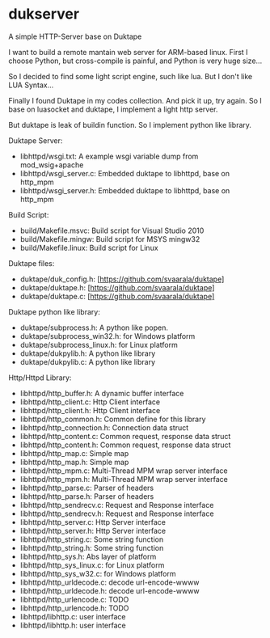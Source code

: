 # dukserver
A simple HTTP-Server base on Duktape


I want to build a remote mantain web server for ARM-based linux.
First I choose Python, but cross-compile is painful, and Python is very huge size...

So I decided to find some light script engine, such like lua.
But I don't like LUA Syntax...

Finally I found Duktape in my codes collection. And pick it up, try again.
So I base on luasocket and duktape, I implement a light http server.

But duktape is leak of buildin function. So I implement python like library.

Duktape Server:
* libhttpd/wsgi.txt: A example wsgi variable dump from mod_wsig+apache
* libhttpd/wsgi_server.c: Embedded duktape to libhttpd, base on http_mpm
* libhttpd/wsgi_server.h: Embedded duktape to libhttpd, base on http_mpm

Build Script:
* build/Makefile.msvc: Build script for Visual Studio 2010
* build/Makefile.mingw: Build script for MSYS mingw32
* build/Makefile.linux: Build script for Linux

Duktape files:
* duktape/duk_config.h: [https://github.com/svaarala/duktape]
* duktape/duktape.h: [https://github.com/svaarala/duktape]
* duktape/duktape.c: [https://github.com/svaarala/duktape]

Duktape python like library:
* duktape/subprocess.h: A python like popen.
* duktape/subprocess_win32.h: for Windows platform
* duktape/subprocess_linux.h: for Linux platform
* duktape/dukpylib.h: A python like library
* duktape/dukpylib.c: A python like library

Http/Httpd Library:
* libhttpd/http_buffer.h: A dynamic buffer interface
* libhttpd/http_client.c: Http Client interface
* libhttpd/http_client.h: Http Client interface
* libhttpd/http_common.h: Common define for this library
* libhttpd/http_connection.h: Connection data struct
* libhttpd/http_content.c: Common request, response data struct
* libhttpd/http_content.h: Common request, response data struct
* libhttpd/http_map.c: Simple map
* libhttpd/http_map.h: Simple map
* libhttpd/http_mpm.c: Multi-Thread MPM wrap server interface
* libhttpd/http_mpm.h: Multi-Thread MPM wrap server interface
* libhttpd/http_parse.c: Parser of headers
* libhttpd/http_parse.h: Parser of headers
* libhttpd/http_sendrecv.c: Request and Response interface
* libhttpd/http_sendrecv.h: Request and Response interface
* libhttpd/http_server.c: Http Server interface
* libhttpd/http_server.h: Http Server interface
* libhttpd/http_string.c: Some string function
* libhttpd/http_string.h: Some string function 
* libhttpd/http_sys.h: Abs layer of platform
* libhttpd/http_sys_linux.c: for Linux platform
* libhttpd/http_sys_w32.c: for Windows platform
* libhttpd/http_urldecode.c: decode url-encode-wwww
* libhttpd/http_urldecode.h: decode url-encode-wwww
* libhttpd/http_urlencode.c: TODO
* libhttpd/http_urlencode.h: TODO
* libhttpd/libhttp.c: user interface
* libhttpd/libhttp.h: user interface
